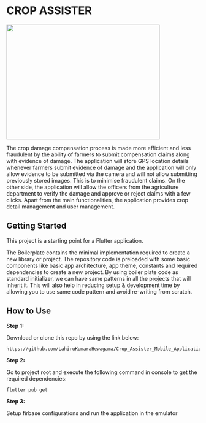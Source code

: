 # CROP ASSISTER

<img src="https://user-images.githubusercontent.com/62339931/212866562-6b8994f8-3445-4a8e-ad2e-c9aa595f5679.png" width="400" height="300"/>

The crop damage compensation process is made more efficient and less fraudulent by the ability of farmers to submit compensation claims along with evidence of damage. The application will store GPS location details whenever farmers submit evidence of damage and the application will only allow evidence to be submitted via the camera and will not allow submitting previously stored images. This is to minimise fraudulent claims. On the other side, the application will allow the officers from the agriculture department to verify the damage and approve or reject claims with a few clicks. Apart from the main functionalities, the application provides crop detail management and user management.

## Getting Started

This project is a starting point for a Flutter application.


The Boilerplate contains the minimal implementation required to create a new library or project. The repository code is preloaded with some basic components like basic app architecture, app theme, constants and required dependencies to create a new project. By using boiler plate code as standard initializer, we can have same patterns in all the projects that will inherit it. This will also help in reducing setup & development time by allowing you to use same code pattern and avoid re-writing from scratch.

## How to Use 

**Step 1:**

Download or clone this repo by using the link below:

```
https://github.com/LahiruKumaraHewagama/Crop_Assister_Mobile_Application.git
```

**Step 2:**

Go to project root and execute the following command in console to get the required dependencies: 

```
flutter pub get 
```

**Step 3:**

Setup firbase configurations and run the application in the emulator


